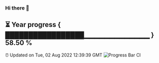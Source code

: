 ### Hi there 👋
⏳ Year progress { █████████████████▁▁▁▁▁▁▁▁▁▁▁▁▁ } 58.50 %
---
⏰ Updated on Tue, 02 Aug 2022 12:39:39 GMT
![Progress Bar CI](https://github.com/liununu/liununu/workflows/Progress%20Bar%20CI/badge.svg)
